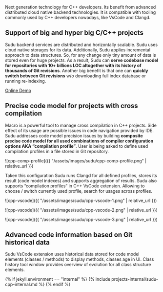 Next generation technology for C++ developers.
Its benefit from advanced distributed cloud native backend technologies.
It is compatible with tooling commonly used by C++ developers nowadays, like VsCode and Clangd.

## Support of big and hyper big C/C++ projects

Sudu backend services are distributed and horizontally scalable.
Sudu uses cloud native storages for its data. Additionally, Sudu applies incremental approach to data structures. So, for any change only tiny amount of data is stored even for huge projects.
As a result, Sudu can **serve codebase model for repositories with 10+ billions LOC altogether with its history of thousands of Git revisions**.
Another big benefit is that one can **quickly switch between Git revisions** w/o downloading full index database or running re-indexing.

[Online Demo](https://code-browser.sudu.online/)

## Precise code model for projects with cross compilation

Macro is a powerful tool to manage cross compilation in C++ projects. Side effect of its usage are possible issues in code navigation provided by IDE.
Sudu addresses code model precision issues by building **composite precise code model for all used combinations of compiler configuration options AKA “compilation profile”**.
User is being asked to define used compilation profiles in a file stored in Git repository.

![cpp-comp-profile]({{ "/assets/images/sudu/cpp-comp-profile.png" | relative_url }})

Taken this configuration Sudu runs Clangd for all defined profiles, stores its result (code model indexes) and supports aggregation of results.
Sudu also supports “compilation profiles” in C++ VsCode extension. Allowing to choose / switch currently used profile, search for usages across profiles.

![cpp-vscode]({{ "/assets/images/sudu/cpp-vscode-1.png" | relative_url }})

![cpp-vscode]({{ "/assets/images/sudu/cpp-vscode-2.png" | relative_url }})

![cpp-vscode]({{ "/assets/images/sudu/cpp-vscode-3.png" | relative_url }})

## Advanced code information based on Git historical data

Sudu VsCode extension uses historical data stored for code model elements (classes / methods) to display methods, classes age in UI.
Class history tool window provides overview of evolution for all class structure elements.

{% if jekyll.environment == "internal" %}
{% include projects-internal/sudu-cpp-internal.md %}
{% endif %}
